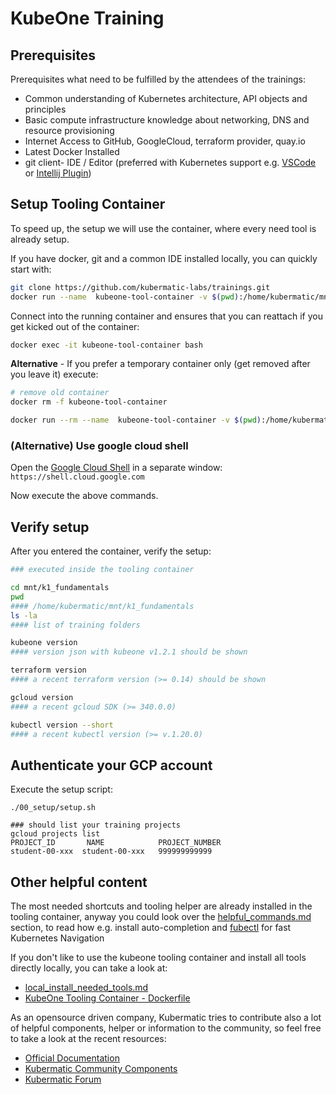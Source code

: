 # KubeOne Training

## Prerequisites
Prerequisites what need to be fulfilled by the attendees of the trainings:

- Common understanding of Kubernetes architecture, API objects and principles
- Basic compute infrastructure knowledge about networking, DNS and resource provisioning
- Internet Access to GitHub, GoogleCloud, terraform provider, quay.io
- Latest Docker Installed
- git client- IDE / Editor
  (preferred with Kubernetes support e.g. [VSCode](https://code.visualstudio.com/) or [Intellij Plugin](https://plugins.jetbrains.com/plugin/10485-kubernetes/versions))

## Setup Tooling Container

To speed up, the setup we will use the []() container, where every need tool is already setup. 

If you have docker, git and a common IDE installed locally, you can quickly start with:

```bash
git clone https://github.com/kubermatic-labs/trainings.git
docker run --name  kubeone-tool-container -v $(pwd):/home/kubermatic/mnt -t -d quay.io/kubermatic-labs/kubeone-tooling:1.2.1
```
Connect into the running container and ensures that you can reattach if you get kicked out of the container:
```bash
docker exec -it kubeone-tool-container bash
```

**Alternative** - If you prefer a temporary container only (get removed after you leave it) execute:
```bash
# remove old container
docker rm -f kubeone-tool-container

docker run --rm --name  kubeone-tool-container -v $(pwd):/home/kubermatic/mnt -it quay.io/kubermatic-labs/kubeone-tooling:1.2.1 bash

```

### (Alternative) Use google cloud shell

Open the [Google Cloud Shell](https://shell.cloud.google.com) in a separate window: `https://shell.cloud.google.com`

Now execute the above commands.

## Verify setup

After you entered the container, verify the setup:
```bash
### executed inside the tooling container

cd mnt/k1_fundamentals
pwd 
#### /home/kubermatic/mnt/k1_fundamentals
ls -la
#### list of training folders 

kubeone version
#### version json with kubeone v1.2.1 should be shown

terraform version
#### a recent terraform version (>= 0.14) should be shown

gcloud version
#### a recent gcloud SDK (>= 340.0.0)

kubectl version --short
#### a recent kubectl version (>= v.1.20.0)
```
## Authenticate your GCP account

Execute the setup script:
```
./00_setup/setup.sh

### should list your training projects
gcloud projects list
PROJECT_ID       NAME            PROJECT_NUMBER
student-00-xxx  student-00-xxx   999999999999
```

## Other helpful content

The most needed shortcuts and tooling helper are already installed in the tooling container, anyway you could look over the [helpful_commands.md](helpful_commands.md) section, to read how e.g. install auto-completion and [fubectl](https://github.com/kubermatic/fubectl) for fast Kubernetes Navigation

If you don't like to use the kubeone tooling container and install all tools directly locally, you can take a look at:
- [local_install_needed_tools.md](local_install_needed_tools.md)
- [KubeOne Tooling Container - Dockerfile](https://github.com/kubermatic/community-components/blob/master/helper/kubeone-tool-container/Dockerfile)

As an opensource driven company, Kubermatic tries to contribute also a lot of helpful components, helper or information to the community, so feel free to take a look at the recent resources:
- [Official Documentation](https://docs.kubermatic.com/)
- [Kubermatic Community Components](https://github.com/kubermatic/community-components)
- [Kubermatic Forum](https://forum.kubermatic.com/)

